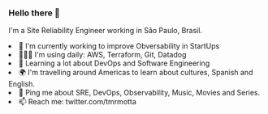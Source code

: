 <h3> Hello there 👋 </h3>

I'm a Site Reliability Engineer working in São Paulo, Brasil. <br>
<li> 🦄 I'm currently working to improve Obversability in StartUps </li>
<li> 👨🏽‍💻 I'm using daily: AWS, Terraform, Git, Datadog </li>
<li> 🌱 Learning a lot about DevOps and Software Engineering </li>
<li> 🌍 I'm travelling around Americas to learn about cultures, Spanish and English. </li>
<li> 💬 Ping me about SRE, DevOps, Observability, Music, Movies and Series. </li>
<li> 📫 Reach me: twitter.com/tmrmotta </li>
